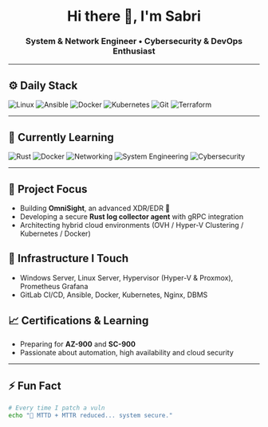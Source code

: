 <h1 align="center">Hi there 👋, I'm Sabri</h1>
<h3 align="center"> System & Network Engineer • Cybersecurity & DevOps Enthusiast</h3>

---
## ⚙️ Daily Stack
![Linux](https://img.shields.io/badge/-Linux-FCC624?style=flat&logo=linux&logoColor=black)
![Ansible](https://img.shields.io/badge/-Ansible-EE0000?style=flat&logo=ansible)
![Docker](https://img.shields.io/badge/-Docker-2496ED?style=flat&logo=docker&logoColor=white)
![Kubernetes](https://img.shields.io/badge/-Kubernetes-326CE5?style=flat&logo=kubernetes&logoColor=white)
![Git](https://img.shields.io/badge/-Git-F05032?style=flat&logo=git&logoColor=white)
![Terraform](https://img.shields.io/badge/-Terraform-623CE4?style=flat&logo=terraform&logoColor=white)

---

## 🧠 Currently Learning
![Rust](https://img.shields.io/badge/-Rust-000000?style=flat&logo=rust&logoColor=white)
![Docker](https://img.shields.io/badge/-Docker-2496ED?style=flat&logo=docker&logoColor=white)
![Networking](https://img.shields.io/badge/-Networking-0A66C2?style=flat&logo=gnometerminal&logoColor=white)
![System Engineering](https://img.shields.io/badge/-System%20Engineering-444444?style=flat&logo=linux&logoColor=white)
![Cybersecurity](https://img.shields.io/badge/-Cybersecurity-0F1117?style=flat&logo=hackthebox&logoColor=green)

---

## 🚨 Project Focus
- Building **OmniSight**, an advanced XDR/EDR 🔐
- Developing a secure **Rust log collector agent** with gRPC integration
- Architecting hybrid cloud environments (OVH / Hyper-V Clustering / Kubernetes / Docker)

## 🧰 Infrastructure I Touch
- Windows Server, Linux Server, Hypervisor (Hyper-V & Proxmox), Prometheus Grafana
- GitLab CI/CD, Ansible, Docker, Kubernetes, Nginx, DBMS

## 📈 Certifications & Learning
- Preparing for **AZ-900** and **SC-900**
- Passionate about automation, high availability and cloud security

---

## ⚡ Fun Fact

```bash
# Every time I patch a vuln
echo "🎯 MTTD + MTTR reduced... system secure."

